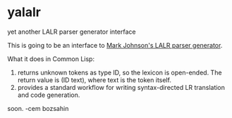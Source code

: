 # yalalr
yet another LALR parser generator interface

This is going to be an interface to <a href="http://web.science.mq.edu.au/~mjohnson/code/lalrparser.lisp">Mark Johnson's LALR parser generator</a>.

What it does in Common Lisp:

1. returns unknown tokens as type ID, so the lexicon is open-ended. The return value is (ID text), where text is the token itself.
2. provides a standard workflow for writing syntax-directed LR translation and code generation.

soon.
-cem bozsahin
